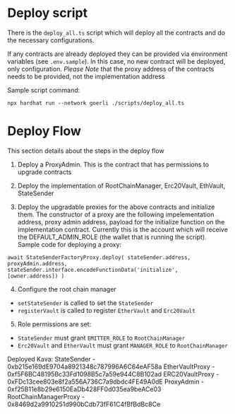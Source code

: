 # Deploy script

There is the `deploy_all.ts` script which will deploy all the contracts and do the necessary configurations.

If any contracts are already deployed they can be provided via environment variables (see `.env.sample`). In this case, no new contract will be deployed, only configuration. _Please Note_ that the proxy address of the contracts needs to be provided, not the implementation address

Sample script command:

`npx hardhat run --network goerli ./scripts/deploy_all.ts`

# Deploy Flow

This section details about the steps in the deploy flow

1. Deploy a ProxyAdmin. This is the contract that has permissions to upgrade contracts

2. Deploy the implementation of RootChainManager, Erc20Vault, EthVault, StateSender

3. Deploy the upgradable proxies for the above contracts and initialize them. The constructor of a proxy are the following impelementation address, proxy admin address, payload for the initialize function on the implementation contract. Currently this is the account which will receive the DEFAULT_ADMIN_ROLE (the wallet that is running the script). Sample code for deploying a proxy:

`await StateSenderFactoryProxy.deploy( stateSender.address, proxyAdmin.address, stateSender.interface.encodeFunctionData('initialize', [owner.address]) )`

4. Configure the root chain manager

- `setStateSender` is called to set the `StateSender`
- `registerVault` is called to register `EtherVault` and `Erc20Vault`

5. Role permissions are set:

- `StateSender` must grant `EMITTER_ROLE` to `RootChainManager`
- `Erc20Vault` and `EtherVault` must grant `MANAGER_ROLE` to `RootChainManager`

Deployed Kava:
StateSender - 0xb215e169dE9704a8921348c787996A6C64eAF58a
EtherVaultProxy - 0xf5F6BC48195Bc33Fd1098B5c7a59e944C8B102ad
ERC20VaultProxy - 0xFDc13cee803e8f2a556A736C7a9dbdc4FE49A0dE
ProxyAdmin - 0xf25B11e8b29e6150EaDb428FF0d035ea9beACe03
RootChainManagerProxy - 0x8469d2a9910251d990bCdb73fF61C4fBfBdBc8Ce
